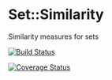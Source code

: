 Set::Similarity
===============

Similarity measures for sets

[![Build Status](https://travis-ci.org/wollmers/Set-Similarity.png)](https://travis-ci.org/wollmers/Set-Similarity)

[![Coverage Status](https://coveralls.io/repos/wollmers/Set-Similarity/badge.png)](https://coveralls.io/r/wollmers/Set-Similarity)
